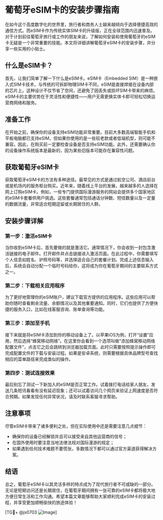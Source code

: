 # 葡萄牙eSIM卡的安装步骤指南

在如今这个高度数字化的世界里，旅行者和商务人士越来越倾向于选择便捷高效的通信方式。而eSIM卡作为传统实体SIM卡的升级版，正在全球范围内迅速普及。对于计划前往葡萄牙旅行或工作的朋友来说，了解如何安装和使用葡萄牙的eSIM卡无疑是一个非常重要的技能。本文将详细讲解葡萄牙eSIM卡的安装步骤，并分享一些实用的小贴士。

## 什么是eSIM卡？

首先，让我们简单了解一下什么是eSIM卡。eSIM卡（Embedded SIM）是一种嵌入式SIM卡技术，与传统的可拆卸物理SIM卡不同，eSIM是直接焊接在设备内部的芯片上。这种设计不仅节省了空间，还避免了因丢失或损坏SIM卡带来的麻烦。eSIM卡的主要优势在于灵活性和便捷性——用户无需更换实体卡即可轻松切换运营商网络和服务。

## 准备工作

在开始之前，确保你的设备支持eSIM功能非常重要。目前大多数高端智能手机和平板电脑都已支持eSIM，但如果你使用的是一些较老款或者低端机型，则可能不兼容。因此，在购买前一定要检查设备是否支持eSIM功能。此外，还需要确认你的设备操作系统版本是最新的，因为某些旧版本可能存在兼容性问题。

## 获取葡萄牙eSIM卡

获取葡萄牙eSIM卡的方法有多种途径。最常见的方式是通过航空公司、酒店前台或是机场内的服务柜台购买。近年来，随着线上平台的发展，越来越多的人选择在网上订购eSIM卡。例如，一些专门提供国际漫游服务的网站会提供多个国家地区的eSIM卡套餐供用户挑选。这些套餐通常包括通话分钟数、短信数量以及一定量的数据流量，非常适合短期逗留或长期居住的人群。

## 安装步骤详解

### 第一步：激活eSIM卡
当你收到eSIM卡后，首先要做的就是激活它。通常情况下，你会收到一封包含激活链接的电子邮件。打开邮件并点击链接进入激活页面。在此过程中，你需要填写个人信息如姓名、护照号码等，并选择适合自己的套餐计划。完成上述信息输入后，系统会自动分配一个临时号码给你，这将成为你在葡萄牙期间的主要联系方式之一。

### 第二步：下载相关应用程序
为了更好地管理你的eSIM账户，建议下载官方提供的应用程序。这些应用可以帮助你随时查看剩余流量、余额情况以及其他重要通知。同时，它们也提供了方便快捷的服务入口，比如在线客服咨询、账单查询等功能。

### 第三步：添加至手机
接下来就是将eSIM卡添加到你的移动设备上了。以苹果iOS为例，打开“设置”应用，然后选择“蜂窝移动网络”。在这里你会看到一个选项叫做“添加蜂窝移动网络配置文件”，点击它之后会跳转到浏览器加载页面。此时只需要按照提示操作即可完成配置文件的下载与安装过程。如果是安卓系统，则需要根据具体品牌型号查找相应的菜单路径来完成类似的操作。

### 第四步：测试连接效果
最后别忘了测试一下新加入的eSIM是否正常工作。试着拨打电话给家人朋友，发送几条短讯看看有没有延迟现象；还可以试着访问几个网页来验证上网速度是否符合预期。如果发现任何异常状况，请及时联系客服寻求帮助。

## 注意事项

尽管eSIM卡带来了诸多便利之处，但在实际使用中还是需要注意几点细节：
- 确保你的设备已经解锁并且可以接受来自其他运营商的信号；
- 在国外使用时要注意当地法律法规对国际漫游的规定；
- 如果遇到任何技术难题不要慌张，多数情况下都可以通过官方渠道获得解决方案。

## 结语

总之，葡萄牙eSIM卡以其灵活多样的特点成为了现代旅行者不可或缺的一部分。无论是短期访问还是长期居住，在葡萄牙期间拥有一张可靠的eSIM卡都将极大地方便日常生活和工作沟通。希望本篇文章能够帮助大家顺利完成eSIM卡的安装过程，并享受更加顺畅愉快的旅途体验！

[TG💪+ @jx0703 ![Image](https://github.com/user-attachments/assets/dbca1d08-cadb-493c-b0ec-ad6f7a83f270)]
